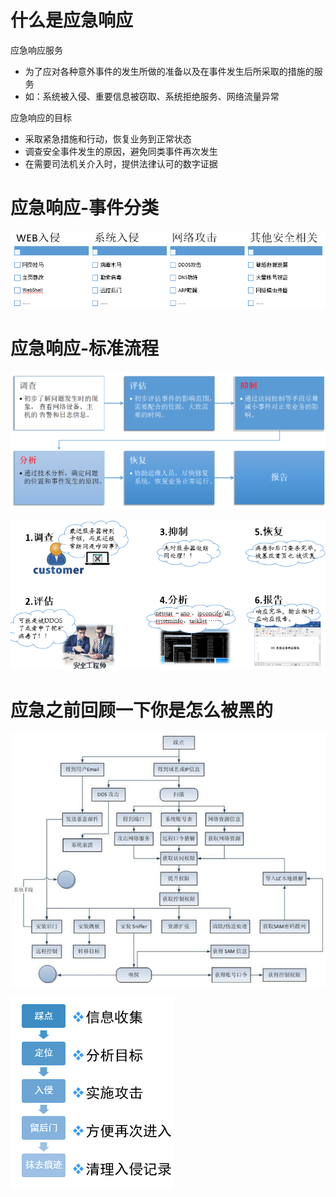 # 什么是应急响应

应急响应服务

+ 为了应对各种意外事件的发生所做的准备以及在事件发生后所采取的措施的服务
+ 如：系统被入侵、重要信息被窃取、系统拒绝服务、网络流量异常

应急响应的目标

+ 采取紧急措施和行动，恢复业务到正常状态
+ 调查安全事件发生的原因，避免同类事件再次发生
+ 在需要司法机关介入时，提供法律认可的数字证据

# 应急响应-事件分类

![image-20210702184323929](https://raw.githubusercontent.com/lixbao/PicGo/main/img/20210712225425.png)

# 应急响应-标准流程

![image-20210702184356119](https://raw.githubusercontent.com/lixbao/PicGo/main/img/20210712225432.png)

![image-20210702184508920](https://raw.githubusercontent.com/lixbao/PicGo/main/img/20210712225442.png)

# 应急之前回顾一下你是怎么被黑的

![image-20210702184609079](https://raw.githubusercontent.com/lixbao/PicGo/main/img/20210712225449.png)

![image-20210702184630228](https://raw.githubusercontent.com/lixbao/PicGo/main/img/20210712225455.png)

